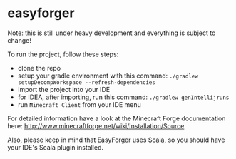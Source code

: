 easyforger
==========

Note: this is still under heavy development and everything is subject to change!

To run the project, follow these steps:

* clone the repo
* setup your gradle environment with this command: ```./gradlew setupDecompWorkspace --refresh-dependencies```
* import the project into your IDE
* for IDEA, after importing, run this command: ```./gradlew genIntellijruns```
* run ```Minecraft Client``` from your IDE menu

For detailed information have a look at the Minecraft Forge documentation here: http://www.minecraftforge.net/wiki/Installation/Source

Also, please keep in mind that EasyForger uses Scala, so you should have your IDE's Scala plugin installed.
